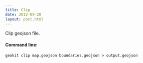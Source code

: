 ```yaml
---
title: Clip
date: 2012-09-28
layout: post.html
---
```


Clip geojson file.

#### Command line:

```geokit clip map.geojson boundaries.geojson > output.geojson```
